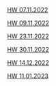 

[HW 07.11.2022](< https://valeriakul.github.io/JS_HomeWork/November_2022/07_11_2022>)
<br/>

[HW 09.11.2022](< https://valeriakul.github.io/JS_HomeWork/November_2022/09_11_2022>)
<br/>

[HW 23.11.2022](< https://valeriakul.github.io/JS_HomeWork/November_2022/23_11_2022>)
<br/>

[HW 30.11.2022](< https://valeriakul.github.io/JS_HomeWork/November_2022/30_11_2022>)
<br/>

[HW 14.12.2022](< https://valeriakul.github.io/JS_HomeWork/December_2022/14_12_2022>)
<br/>

[HW 11.01.2023](< https://valeriakul.github.io/JS_HomeWork/January_2023/11_01_2023>)
<br/>
